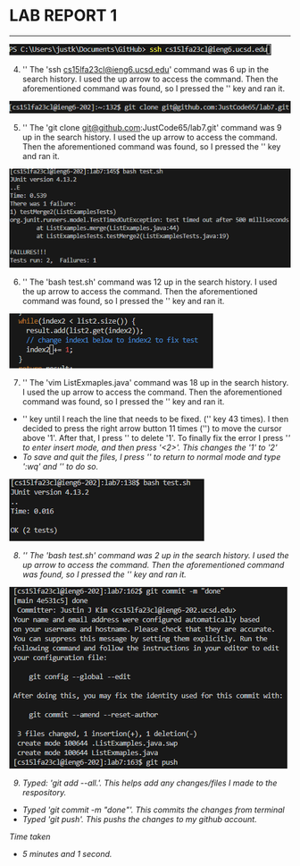 # **LAB REPORT 1**
***

![Image](lab4_1.png)

4. '<up><up><up><up><up><up><enter>' The 'ssh cs15lfa23cl@ieng6.ucsd.edu' command was 6 up in the search history. I used the up arrow to access the command. Then the aforementioned command was found, so I pressed the '<enter>' key and ran it.

![Image](lab4_2.png)

5. '<up><up><up><up><up><up><up><up><up><enter>' The 'git clone git@github.com:JustCode65/lab7.git' command was 9 up in the search history. I used the up arrow to access the command. Then the aforementioned command was found, so I pressed the '<enter>' key and ran it.

![Image](lab4_3.png)

6. '<up><up><up><up><up><up><up><up><up><up><up><up><enter>' The 'bash test.sh' command was 12 up in the search history. I used the up arrow to access the command. Then the aforementioned command was found, so I pressed the '<enter>' key and ran it.

![Image](lab4_4.png)

7. '<up><up><up><up><up><up><up><up><up><up><up><up><up><up><up><up><up><up><enter>' The 'vim ListExmaples.java' command was 18 up in the search history. I used the up arrow to access the command. Then the aforementioned command was found, so I pressed the '<enter>' key and ran it.
  - '<down>' key until I reach the line that needs to be fixed. ('<down>' key 43 times). I then decided to press the right arrow button 11 times ('<right><right><right><right><right><right><right><right><right><right><right>') to move the cursor above '1'. After that, I press '<x>' to delete '1'. To finally fix the error I press '<i>' to enter insert mode, and then press '<2>'. This changes the '1' to '2'
  - To save and quit the files, I press '<esc>' to return to normal mode and type ':wq' and '<enter>' to do so.
 
![Image](lab4_5.png)

8. '<up><up><enter>' The 'bash test.sh' command was 2 up in the search history. I used the up arrow to access the command. Then the aforementioned command was found, so I pressed the '<enter>' key and ran it.

![Image](lab4_6.png)

9. Typed: 'git add --all.'. This helps add any changes/files I made to the respository.
- Typed 'git commit -m "done"'. This commits the changes from terminal
- Typed 'git push'. This pushs the changes to my github account.

Time taken
- 5 minutes and 1 second.
